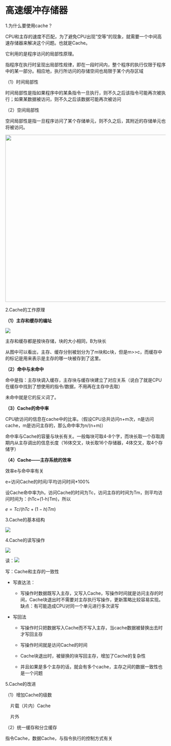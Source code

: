 # 高速缓冲存储器

1.为什么要使用cache？

CPU和主存的速度不匹配，为了避免CPU出现”空等“的现象，就需要一个中间高速存储器来解决这个问题。也就是Cache。

它利用的是程序访问的局部性原理。

指程序在执行时呈现出局部性规律，即在一段时间内，整个程序的执行仅限于程序中的某一部分。相应地，执行所访问的存储空间也局限于某个内存区域

（1）时间局部性

时间局部性是指如果程序中的某条指令一旦执行，则不久之后该指令可能再次被执行；如果某数据被访问，则不久之后该数据可能再次被访问

（2）空间局部性

空间局部性是指一旦程序访问了某个存储单元，则不久之后，其附近的存储单元也将被访问。

<img title="" src="file:///Users/jared/Library/Application%20Support/marktext/images/2021-12-11-12-03-07-image.png" alt="" width="523">

2.Cache的工作原理

**（1）主存和缓存的编址**

![](/Users/jared/Library/Application%20Support/marktext/images/2021-12-11-12-09-36-image.png)

主存和缓存都是按块存储，块的大小相同，B为块长

从图中可以看出，主存、缓存分别被划分为了m块和c块，但是m>>c，而缓存中的标记是用来表示是主存的哪一块被存到了这里。

**（2）命中与未命中**

命中是指：主存块调入缓存，主存块与缓存块建立了对应关系（说白了就是CPU在缓存中找到了想使用的指令/数据，不用再在主存中去取）

未命中就是它的反义词了。

**（3）Cache的命中率**

CPU欲访问的信息在cache中的比率。（假设CPU总共访问n+m次，n是访问cache，m是访问主存的，那么命中率为n/(n+m)）

命中率与Cache的容量与块长有关。一般每块可取4-8个字，而块长取一个存取周期内从主存调出的信息长度（16体交叉，块长取16个存储器，4体交叉，取4个存储字）

**（4）Cache——主存系统的效率**

效率e与命中率有关

e=访问Cache的时间/平均访问时间*100%

设Cache命中率为h，访问Cache的时间为Tc，访问主存的时间为Tm，则平均访问时间为：(hTc+(1-h)Tm)，所以

$e=Tc/(hTc+(1-h)Tm)$

3.Cache的基本结构

![](/Users/jared/Library/Application%20Support/marktext/images/2021-12-11-13-00-19-image.png)

4.Cache的读写操作

![](/Users/jared/Library/Application%20Support/marktext/images/2021-12-11-13-00-42-image.png)

读：![](/Users/jared/Library/Application%20Support/marktext/images/2021-12-11-13-01-10-image.png)

写：Cache和主存的一致性

- 写直达法：
  
  - 写操作时数据既写入主存，又写入Cache，写操作时间就是访问主存的时间，Cache块退出时不需要对主存执行写操作，更新策略比较容易实现。缺点：有可能造成CPU对同一个单元进行多次读写

- 写回法
  
  - 写操作时只把数据写入Cache而不写入主存，当cache数据被替换出去时才写回主存
  
  - 写操作时间就是访问Cache的时间
  
  - Cache块退出时，被替换的块写回主存，增加了Cache的复杂性
  
  - 并且如果是多个主存的话，就会有多个cache，主存之间的数据一致性也是一个问题

5.Cache的改进

（1）增加Cache的级数

    片载（片内）Cache

    片外

（2）统一缓存和分立缓存

指令Cache，数据Cache，与指令执行的控制方式有关
